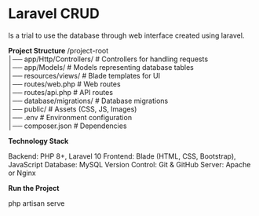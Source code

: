 # **Laravel CRUD**
Is a trial to use the database through web interface 
created using laravel.

**Project Structure**
/project-root  
│── app/Http/Controllers/     # Controllers for handling requests  
│── app/Models/               # Models representing database tables  
│── resources/views/          # Blade templates for UI  
│── routes/web.php            # Web routes  
│── routes/api.php            # API routes  
│── database/migrations/      # Database migrations  
│── public/                   # Assets (CSS, JS, Images)  
│── .env                      # Environment configuration  
│── composer.json             # Dependencies  

**Technology Stack**

Backend: PHP 8+, Laravel 10
Frontend: Blade (HTML, CSS, Bootstrap), JavaScript
Database: MySQL
Version Control: Git & GitHub
Server: Apache or Nginx

**Run the Project**

php artisan serve
